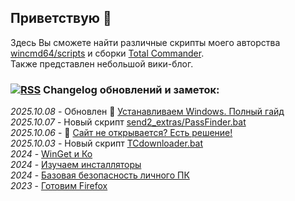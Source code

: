 ## Приветствую 👋

Здесь Вы сможете найти различные скрипты моего авторства [wincmd64/scripts](https://github.com/wincmd64/scripts) и сборки [Total Commander](https://github.com/wincmd64/blog/wiki/TotalCmd).  
Также представлен небольшой вики-блог.

### [![RSS](https://img.shields.io/badge/-RSS-orange?logo=rss&logoColor=white&style=flat-square)](https://github.com/wincmd64/wincmd64/commits/main.atom) Changelog обновлений и заметок:
_2025.10.08_ - Обновлен 📝 [Устанавливаем Windows. Полный гайд](https://github.com/wincmd64/blog/wiki/Устанавливаем-Windows.-Полный-гайд)  
_2025.10.07_ - Новый скрипт [send2_extras/PassFinder.bat](https://github.com/wincmd64/scripts/blob/main/send2_extras/PassFinder.bat)  
_2025.10.06_ - 📝 [Сайт не открывается? Есть решение!](https://github.com/wincmd64/blog/wiki/Сайт-не-открывается%3F-Есть-решение!)  
_2025.10.03_ - Новый скрипт [TCdownloader.bat](https://github.com/wincmd64/scripts/blob/main/TCdownloader.bat)  
_2024_ - [WinGet и Ко](https://github.com/wincmd64/blog/wiki/WinGet-и-Ко)  
_2024_ - [Изучаем инсталляторы](https://github.com/wincmd64/blog/wiki/Изучаем-инсталляторы)  
_2024_ - [Базовая безопасность личного ПК](https://github.com/wincmd64/blog/wiki/Базовая-безопасность-личного-ПК)  
_2023_ - [Готовим Firefox](https://github.com/wincmd64/blog/wiki/Готовим-Firefox)  
